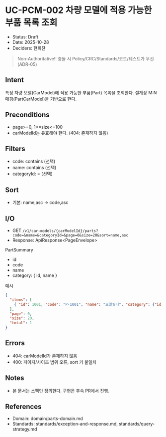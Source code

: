 # UC-PCM-002 차량 모델에 적용 가능한 부품 목록 조회

- Status: Draft
- Date: 2025-10-28
- Deciders: 현희찬

> Non-Authoritative!! 충돌 시 Policy/CRC/Standards/코드/테스트가 우선 (ADR-05)

## Intent
특정 차량 모델(CarModel)에 적용 가능한 부품(Part) 목록을 조회한다. 설계상 M:N 매핑(PartCarModel)을 기반으로 한다.

## Preconditions
- page>=0, 1<=size<=100
- carModelId는 유효해야 한다. (404: 존재하지 않음)

## Filters
- code: contains (선택)
- name: contains (선택)
- categoryId: = (선택)

## Sort
- 기본: name,asc → code,asc

## I/O
- GET `/v1/car-models/{carModelId}/parts?code=&name=&categoryId=&page=0&size=20&sort=name,asc`
- Response: ApiResponse<PageEnvelope<PartSummary>>

PartSummary
- id
- code
- name
- category: { id, name }

예시
```json
{
  "items": [
    { "id": 1001, "code": "P-1001", "name": "오일필터", "category": {"id": 10, "name": "Filter"} }
  ],
  "page": 0,
  "size": 20,
  "total": 1
}
```

## Errors
- 404: carModelId가 존재하지 않음
- 400: 페이지/사이즈 범위 오류, sort 키 불일치

## Notes
- 본 문서는 스펙만 정의한다. 구현은 후속 PR에서 진행.

## References
- Domain: domain/parts-domain.md
- Standards: standards/exception-and-response.md, standards/query-strategy.md
